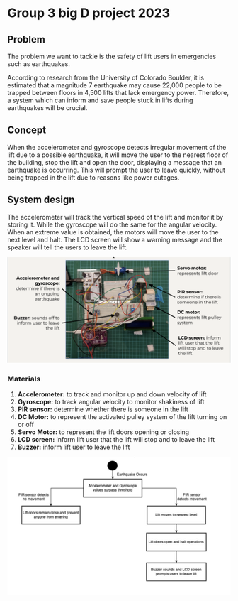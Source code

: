 # Group 3 big D project 2023

## Problem

The problem we want to tackle is the safety of lift users in emergencies such as earthquakes.

According to research from the University of Colorado Boulder, it is estimated that a magnitude 7 earthquake may cause 22,000 people to be trapped between floors in 4,500 lifts that lack emergency power. Therefore, a system which can inform and save people stuck in lifts during earthquakes will be crucial.

## Concept

When the accelerometer and gyroscope detects irregular movement of the lift due to a possible earthquake, it will move the user to the nearest floor of the building, stop the lift and open the door, displaying a message that an earthquake is occurring. This will prompt the user to leave quickly, without being trapped in the lift due to reasons like power outages.

## System design

The accelerometer will track the vertical speed of the lift and monitor it by storing it. While the gyroscope will do the same for the angular velocity. When an extreme value is obtained, the motors will move the user to the next level and halt. The LCD screen will show a warning message and the speaker will tell the users to leave the lift.

![Flowchart](images/Labelled-diagram.png)

### Materials

1. **Accelerometer:** to track and monitor up and down velocity of lift
2. **Gyroscope:** to track angular velocity to monitor shakiness of lift
3. **PIR sensor:** determine whether there is someone in the lift
4. **DC Motor:** to represent the activated pulley system of the lift turning on or off
5. **Servo Motor:** to represent the lift doors opening or closing
6. **LCD screen:** inform lift user that the lift will stop and to leave the lift
7. **Buzzer:** inform lift user to leave the lift

![Labelled Diagram](images/Flow-of-prototype.png?raw=true)
